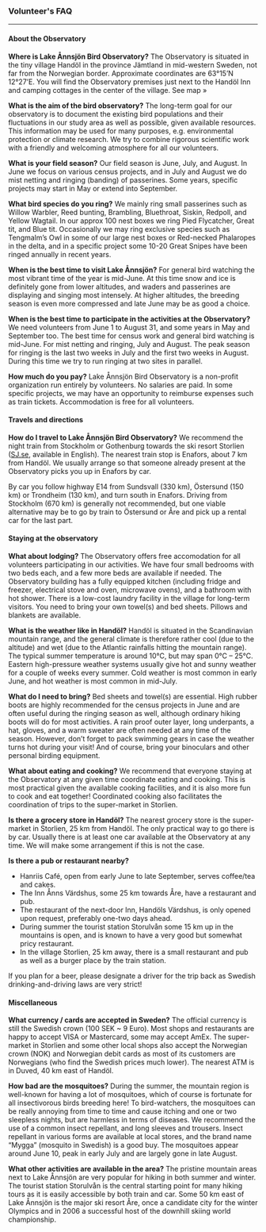 ### Volunteer's FAQ


- - -

#### About the Observatory

**Where is Lake Ånnsjön Bird Observatory?**
The Observatory is situated in the tiny village Handöl in the province Jämtland in mid-western Sweden, not far from the Norwegian border. Approximate coordinates are 63°15’N 12°27’E. You will find the Observatory premises just next to the Handöl Inn and camping cottages in the center of the village. See map »

**What is the aim of the bird observatory?**
The long-term goal for our observatory is to document the existing bird populations and their fluctuations in our study area as well as possible, given available resources. This information may be used for many purposes, e.g. environmental protection or climate research. We try to combine rigorous scientific work with a friendly and welcoming atmosphere for all our volunteers.

**What is your field season?**
Our field season is June, July, and August. In June we focus on various census projects, and in July and August we do mist netting and ringing (banding) of passerines. Some years, specific projects may start in May or extend into September.

**What bird species do you ring?**
We mainly ring small passerines such as Willow Warbler, Reed bunting, Brambling, Bluethroat, Siskin, Redpoll, and Yellow Wagtail. In our approx 100 nest boxes we ring Pied Flycatcher, Great tit, and Blue tit. Occasionally we may ring exclusive species such as Tengmalm’s Owl in some of our large nest boxes or Red-necked Phalaropes in the delta, and in a specific project some 10-20 Great Snipes have been ringed annually in recent years.

**When is the best time to visit Lake Ånnsjön?**
For general bird watching the most vibrant time of the year is mid-June. At this time snow and ice is definitely gone from lower altitudes, and waders and passerines are displaying and singing most intensely. At higher altitudes, the breeding season is even more compressed and late June may be as good a choice.

**When is the best time to participate in the activities at the Observatory?**
We need volunteers from June 1 to August 31, and some years in May and September too. The best time for census work and general bird watching is mid-June. For mist netting and ringing, July and August. The peak season for ringing is the last two weeks in July and the first two weeks in August. During this time we try to run ringing at two sites in parallel.

**How much do you pay?**
Lake Ånnsjön Bird Observatory is a non-profit organization run entirely by volunteers. No salaries are paid. In some specific projects, we may have an opportunity to reimburse expenses such as train tickets. Accommodation is free for all volunteers.

#### Travels and directions

**How do I travel to Lake Ånnsjön Bird Observatory?**
We recommend the night train from Stockholm or Gothenburg towards the ski resort Storlien ([SJ.se](http://www.sj.se), available in English). The nearest train stop is Enafors, about 7 km from Handöl. We usually arrange so that someone already present at the Observatory picks you up in Enafors by car.

By car you follow highway E14 from Sundsvall (330 km), Östersund (150 km) or Trondheim (130 km), and turn south in Enafors. Driving from Stockholm (670 km) is generally not recommended, but one viable alternative may be to go by train to Östersund or Åre and pick up a rental car for the last part.

#### Staying at the observatory

**What about lodging?**
The Observatory offers free accomodation for all volunteers participating in our activities. We have four small bedrooms with two beds each, and a few more beds are available if needed. The Observatory building has a fully equipped kitchen (including fridge and freezer, electrical stove and oven, microwave ovens), and a bathroom with hot shower. There is a low-cost laundry facility in the village for long-term visitors. You need to bring your own towel(s) and bed sheets. Pillows and blankets are available.

**What is the weather like in Handöl?**
Handöl is situated in the Scandinavian mountain range, and the general climate is therefore rather cool (due to the altitude) and wet (due to the Atlantic rainfalls hitting the mountain range). The typical summer temperature is around 10°C, but may span 0°C – 25°C. Eastern high-pressure weather systems usually give hot and sunny weather for a couple of weeks every summer. Cold weather is most common in early June, and hot weather is most common in mid-July.

**What do I need to bring?**
Bed sheets and towel(s) are essential. High rubber boots are highly recommended for the census projects in June and are often useful during the ringing season as well, although ordinary hiking boots will do for most activities. A rain proof outer layer, long underpants, a hat, gloves, and a warm sweater are often needed at any time of the season. However, don’t forget to pack swimming gears in case the weather turns hot during your visit! And of course, bring your binoculars and other personal birding equipment.

**What about eating and cooking?**
We recommend that everyone staying at the Observatory at any given time coordinate eating and cooking. This is most practical given the available cooking facilities, and it is also more fun to cook and eat together! Coordinated cooking also facilitates the coordination of trips to the super-market in Storlien.

**Is there a grocery store in Handöl?**
The nearest grocery store is the super-market in Storlien, 25 km from Handöl. The only practical way to go there is by car. Usually there is at least one car available at the Observatory at any time. We will make some arrangement if this is not the case.

**Is there a pub or restaurant nearby?**
- Hanriis Café, open from early June to late September, serves coffee/tea and cakes.
- The Inn Ånns Värdshus, some 25 km towards Åre, have a restaurant and pub.
- The restaurant of the next-door Inn, Handöls Värdshus, is only opened upon request, preferably one-two days ahead.
- During summer the tourist station Storulvån some 15 km up in the mountains is open, and is known to have a very good but somewhat pricy restaurant.
- In the village Storlien, 25 km away, there is a small restaurant and pub as well as a burger place by the train station.

If you plan for a beer, please designate a driver for the trip back as Swedish drinking-and-driving laws are very strict!

#### Miscellaneous

**What currency / cards are accepted in Sweden?**
The official currency is still the Swedish crown (100 SEK ~ 9 Euro). Most shops and restaurants are happy to accept VISA or Mastercard, some may accept AmEx. The super-market in Storlien and some other local shops also accept the Norwegian crown (NOK) and Norwegian debit cards as most of its customers are Norwegians (who find the Swedish prices much lower). The nearest ATM is in Duved, 40 km east of Handöl.

**How bad are the mosquitoes?**
During the summer, the mountain region is well-known for having a lot of mosquitoes, which of course is fortunate for all insectivorous birds breeding here! To bird-watchers, the mosquitoes can be really annoying from time to time and cause itching and one or two sleepless nights, but are harmless in terms of diseases. We recommend the use of a common insect repellant, and long sleeves and trousers. Insect repellant in various forms are available at local stores, and the brand name “Mygga” (mosquito in Swedish) is a good buy. The mosquitoes appear around June 10, peak in early July and are largely gone in late August.

**What other activities are available in the area?**
The pristine mountain areas next to Lake Ånnsjön are very popular for hiking in both summer and winter. The tourist station Storulvån is the central starting point for many hiking tours as it is easily accessible by both train and car. Some 50 km east of Lake Ånnsjön is the major ski resort Åre, once a candidate city for the winter Olympics and in 2006 a successful host of the downhill skiing world championship.